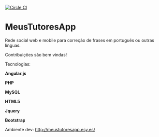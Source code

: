 [![Circle CI](https://circleci.com/gh/dipievil/MeusTutoresApp/tree/master.svg?style=svg)](https://circleci.com/gh/dipievil/MeusTutoresApp/tree/master)

# MeusTutoresApp
Rede social web e mobile para correção de frases em português ou outras línguas.

Contribuições são bem vindas!

Tecnologias:

**Angular.js**

**PHP**

**MySQL**

**HTML5**

**Jquery**

**Bootstrap**


Ambiente dev:
http://meustutoresapp.esy.es/
